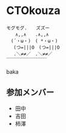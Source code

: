 # CTOkouza

```
モグモグ.　　ズズー
　　∧,,∧　　.∧,,∧
　(´・ω・)　( *・ω・)
　 (つ=|||O　(つ=|||O
　 .＼≠≠／　.＼≠≠／
￣￣￣￣￣￣￣￣￣
```

baka

## 参加メンバー

- 田中 
- 吉田
- 柿澤 
